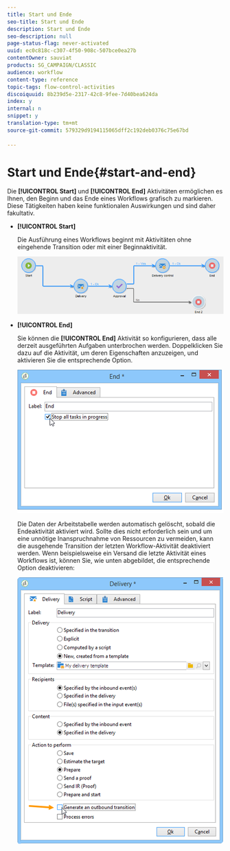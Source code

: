 ```yaml
---
title: Start und Ende
seo-title: Start und Ende
description: Start und Ende
seo-description: null
page-status-flag: never-activated
uuid: ec0c818c-c307-4f50-908c-507bce0ea27b
contentOwner: sauviat
products: SG_CAMPAIGN/CLASSIC
audience: workflow
content-type: reference
topic-tags: flow-control-activities
discoiquuid: 8b239d5e-2317-42c8-9fee-7d40bea624da
index: y
internal: n
snippet: y
translation-type: tm+mt
source-git-commit: 579329d9194115065dff2c192deb0376c75e67bd

---
```



# Start und Ende{#start-and-end}

Die **[!UICONTROL Start]** und **[!UICONTROL End]** Aktivitäten ermöglichen es Ihnen, den Beginn und das Ende eines Workflows grafisch zu markieren. Diese Tätigkeiten haben keine funktionalen Auswirkungen und sind daher fakultativ.

* **[!UICONTROL Start]**

   Die Ausführung eines Workflows beginnt mit Aktivitäten ohne eingehende Transition oder mit einer Beginnaktivität.

   ![](assets/s_user_segmentation_start_stop.png)

* **[!UICONTROL End]**

   Sie können die **[!UICONTROL End]** Aktivität so konfigurieren, dass alle derzeit ausgeführten Aufgaben unterbrochen werden. Doppelklicken Sie dazu auf die Aktivität, um deren Eigenschaften anzuzeigen, und aktivieren Sie die entsprechende Option.

   ![](assets/s_user_segmentation_end.png)

   Die Daten der Arbeitstabelle werden automatisch gelöscht, sobald die Endeaktivität aktiviert wird. Sollte dies nicht erforderlich sein und um eine unnötige Inanspruchnahme von Ressourcen zu vermeiden, kann die ausgehende Transition der letzten Workflow-Aktivität deaktiviert werden. Wenn beispielsweise ein Versand die letzte Aktivität eines Workflows ist, können Sie, wie unten abgebildet, die entsprechende Option deaktivieren:

   ![](assets/s_advuser_delivery_option_no_output.png)

